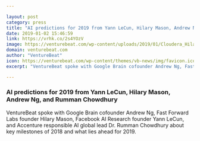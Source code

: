 ```yaml
---

layout: post
category: press
title: "AI predictions for 2019 from Yann LeCun, Hilary Mason, Andrew Ng, and Rumman Chowdhury"
date: 2019-01-02 15:46:59
link: https://vrhk.co/2s4YOzV
image: https://venturebeat.com/wp-content/uploads/2019/01/Cloudera_Hilary_Mason_92697_v1-COLLAGE.jpg?fit=1430%2C1430&strip=all
domain: venturebeat.com
author: "VentureBeat"
icon: https://venturebeat.com/wp-content/themes/vb-news/img/favicon.ico
excerpt: "VentureBeat spoke with Google Brain cofounder Andrew Ng, Fast Forward Labs founder Hilary Mason, Facebook AI Research founder Yann LeCun, and Accenture responsible AI global lead Dr. Rumman Chowdhury about key milestones of 2018 and what lies ahead for 2019."

---
```


### AI predictions for 2019 from Yann LeCun, Hilary Mason, Andrew Ng, and Rumman Chowdhury

VentureBeat spoke with Google Brain cofounder Andrew Ng, Fast Forward Labs founder Hilary Mason, Facebook AI Research founder Yann LeCun, and Accenture responsible AI global lead Dr. Rumman Chowdhury about key milestones of 2018 and what lies ahead for 2019.